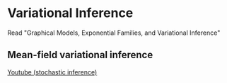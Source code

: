 # Variational Inference
  Read "Graphical Models, Exponential Families, and Variational Inference"
## Mean-field variational inference
  [Youtube (stochastic inference)](https://www.youtube.com/watch?v=Dv86zdWjJKQ)
